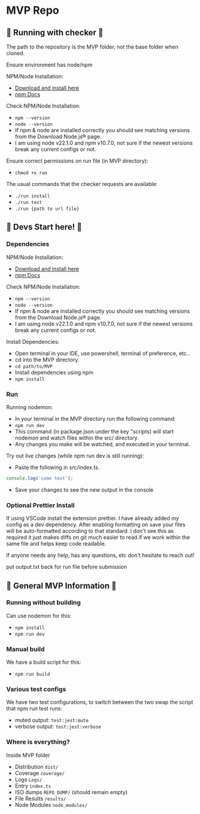 # MVP Repo

## 🌟 Running with checker 🌟

The path to the repository is the MVP folder, not the base folder when cloned.

Ensure environment has node/npm

NPM/Node Installation:

-   [Download and install here](https://nodejs.org/en/download/prebuilt-installer)
-   [npm Docs](https://docs.npmjs.com/downloading-and-installing-node-js-and-npm)

Check NPM/Node Installation:

-   `npm --version`
-   `node --version`
-   If npm & node are installed correctly you should see matching versions from the Download Node.js® page.
-   I am using node v22.1.0 and npm v10.7.0, not sure if the newest versions break any current configs or not.

Ensure correct permissions on run file (in MVP directory):

-   `chmod +x run`

The usual commands that the checker requests are available:

-   `./run install`
-   `./run test`
-   `./run {path to url file}`

## 🌟 Devs Start here! 🌟

### Dependencies

NPM/Node Installation:

-   [Download and install here](https://nodejs.org/en/download/prebuilt-installer)
-   [npm Docs](https://docs.npmjs.com/downloading-and-installing-node-js-and-npm)

Check NPM/Node Installation:

-   `npm --version`
-   `node --version`
-   If npm & node are installed correctly you should see matching versions from the Download Node.js® page.
-   I am using node v22.1.0 and npm v10.7.0, not sure if the newest versions break any current configs or not.

Install Dependencies:

-   Open terminal in your IDE, use powershell, terminal of preference, etc..
-   cd into the MVP directory.
-   `cd path/to/MVP`
-   Install dependencies using npm
-   `npm install`

### Run

Running nodemon:

-   In your terminal in the MVP directory run the following command:
-   `npm run dev`
-   This command (in package.json under the key "scripts) will start nodemon and watch files within the src/ directory.
-   Any changes you make will be watched, and executed in your terminal.

Try out live changes (while npm run dev is still running):

-   Paste the following in src/index.ts.

```ts
console.log('some text');
```

-   Save your changes to see the new output in the console

### Optional Prettier Install

If using VSCode install the extension prettier. I have already added my config as a dev dependency. After enabling formatting on save your files will be auto-formatted according to that standard. I don't see this as required it just makes diffs on git much easier to read if we work within the same file and helps keep code readable.

If anyone needs any help, has any questions, etc don't hesitate to reach out!

put output.txt back for run file before submission

## 🌟 General MVP Information 🌟

### Running without building

Can use nodemon for this:

-   `npm install`
-   `npm run dev`

### Manual build

We have a build script for this:

-   `npm run build`

### Various test configs

We have two test configurations, to switch between the two swap the script that npm run test runs:

-   muted output: `test:jest:mute`
-   verbose output: `test:jest:verbose`

### Where is everything?

Inside MVP folder

-   Distribution `dist/`
-   Coverage `coverage/`
-   Logs `Logs/`
-   Entry `index.ts`
-   ISO dumps `REPO_DUMP/` (should remain empty)
-   File Results `results/`
-   Node Modules `node_modules/`
